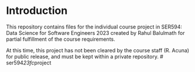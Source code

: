 ﻿# Introduction
This repository contains files for the individual course project in SER594: Data Science for Software Engineers 2023 created by Rahul Balulmath for partial fulfillment of the course requirements.

At this time, this project has not been cleared by the course staff (R. Acuna) for public release, and must be kept within a private repository.
#   s e r 5 9 4 _ 2 3 f c _ p r o j e c t  
 